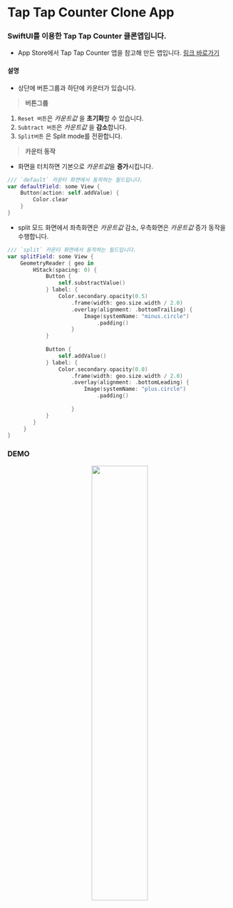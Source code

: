# Tap Tap Counter Clone App

### SwiftUI를 이용한 Tap Tap Counter 클론앱입니다.

* App Store에서 Tap Tap Counter 앱을 참고해 만든 앱입니다. [링크 바로가기](https://apps.apple.com/us/app/tap-tap-counter/id309642627?platform=iphone)

#### 설명

- 상단에 버튼그룹과 하단에 카운터가 있습니다.

> **버튼그룹**
1. `Reset 버튼`은 *카운트값* 을 **초기화**할 수 있습니다.
2. `Subtract 버튼`은 *카운트값* 을 **감소**합니다.
3. `Split버튼` 은 Split mode를 전환합니다.

> **카운터 동작**

* 화면을 터치하면 기본으로 *카운트값*을 **증가**시킵니다.

```swift
/// `default` 카운터 화면에서 동작하는 필드입니다.
var defaultField: some View {
    Button(action: self.addValue) {
        Color.clear
    }
}
```

* split 모드 화면에서 좌측화면은 *카운트값* 감소, 우측화면은 *카운트값* 증가 동작을 수행합니다.

```swift
/// `split` 카운터 화면에서 동작하는 필드입니다.
var splitField: some View {
    GeometryReader { geo in
        HStack(spacing: 0) {
            Button {
                self.substractValue()
            } label: {
                Color.secondary.opacity(0.5)
                    .frame(width: geo.size.width / 2.0)
                    .overlay(alignment: .bottomTrailing) {
                        Image(systemName: "minus.circle")
                            .padding()
                    }
            }
            
            Button {
                self.addValue()
            } label: {
                Color.secondary.opacity(0.0)
                    .frame(width: geo.size.width / 2.0)
                    .overlay(alignment: .bottomLeading) {
                        Image(systemName: "plus.circle")
                            .padding()
                            
                    }
            }
        }
     }
}
```

### DEMO

<p align=center>
    <img src="img/tap-counter.gif" width=50% >
</p>